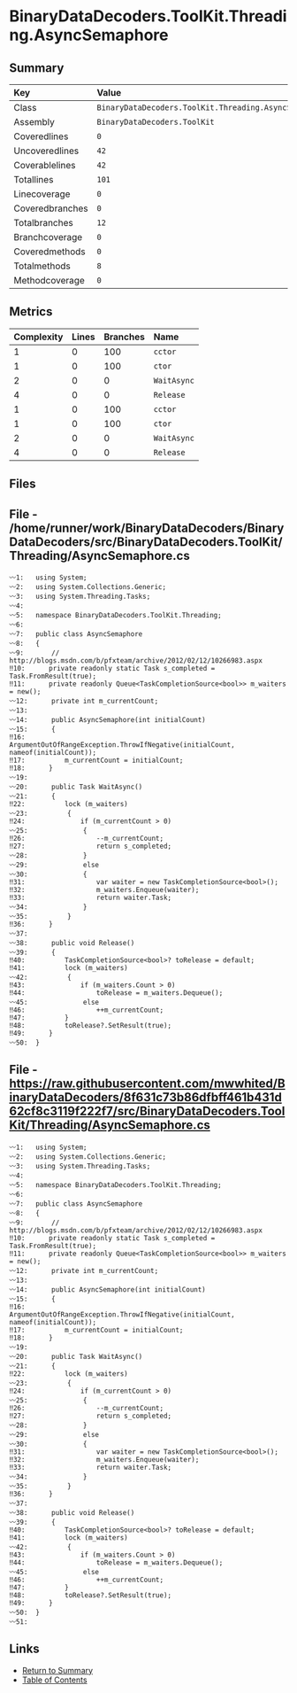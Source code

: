 ﻿# BinaryDataDecoders.ToolKit.Threading.AsyncSemaphore

## Summary

| Key             | Value                                                 |
| :-------------- | :---------------------------------------------------- |
| Class           | `BinaryDataDecoders.ToolKit.Threading.AsyncSemaphore` |
| Assembly        | `BinaryDataDecoders.ToolKit`                          |
| Coveredlines    | `0`                                                   |
| Uncoveredlines  | `42`                                                  |
| Coverablelines  | `42`                                                  |
| Totallines      | `101`                                                 |
| Linecoverage    | `0`                                                   |
| Coveredbranches | `0`                                                   |
| Totalbranches   | `12`                                                  |
| Branchcoverage  | `0`                                                   |
| Coveredmethods  | `0`                                                   |
| Totalmethods    | `8`                                                   |
| Methodcoverage  | `0`                                                   |

## Metrics

| Complexity | Lines | Branches | Name        |
| :--------- | :---- | :------- | :---------- |
| 1          | 0     | 100      | `cctor`     |
| 1          | 0     | 100      | `ctor`      |
| 2          | 0     | 0        | `WaitAsync` |
| 4          | 0     | 0        | `Release`   |
| 1          | 0     | 100      | `cctor`     |
| 1          | 0     | 100      | `ctor`      |
| 2          | 0     | 0        | `WaitAsync` |
| 4          | 0     | 0        | `Release`   |

## Files

## File - /home/runner/work/BinaryDataDecoders/BinaryDataDecoders/src/BinaryDataDecoders.ToolKit/Threading/AsyncSemaphore.cs

```CSharp
〰1:   using System;
〰2:   using System.Collections.Generic;
〰3:   using System.Threading.Tasks;
〰4:   
〰5:   namespace BinaryDataDecoders.ToolKit.Threading;
〰6:   
〰7:   public class AsyncSemaphore
〰8:   {
〰9:       // http://blogs.msdn.com/b/pfxteam/archive/2012/02/12/10266983.aspx
‼10:      private readonly static Task s_completed = Task.FromResult(true);
‼11:      private readonly Queue<TaskCompletionSource<bool>> m_waiters = new();
〰12:      private int m_currentCount;
〰13:  
〰14:      public AsyncSemaphore(int initialCount)
〰15:      {
‼16:          ArgumentOutOfRangeException.ThrowIfNegative(initialCount, nameof(initialCount));
‼17:          m_currentCount = initialCount;
‼18:      }
〰19:  
〰20:      public Task WaitAsync()
〰21:      {
‼22:          lock (m_waiters)
〰23:          {
‼24:              if (m_currentCount > 0)
〰25:              {
‼26:                  --m_currentCount;
‼27:                  return s_completed;
〰28:              }
〰29:              else
〰30:              {
‼31:                  var waiter = new TaskCompletionSource<bool>();
‼32:                  m_waiters.Enqueue(waiter);
‼33:                  return waiter.Task;
〰34:              }
〰35:          }
‼36:      }
〰37:  
〰38:      public void Release()
〰39:      {
‼40:          TaskCompletionSource<bool>? toRelease = default;
‼41:          lock (m_waiters)
〰42:          {
‼43:              if (m_waiters.Count > 0)
‼44:                  toRelease = m_waiters.Dequeue();
〰45:              else
‼46:                  ++m_currentCount;
‼47:          }
‼48:          toRelease?.SetResult(true);
‼49:      }
〰50:  }
```

## File - https://raw.githubusercontent.com/mwwhited/BinaryDataDecoders/8f631c73b86dfbff461b431d62cf8c3119f222f7/src/BinaryDataDecoders.ToolKit/Threading/AsyncSemaphore.cs

```CSharp
〰1:   using System;
〰2:   using System.Collections.Generic;
〰3:   using System.Threading.Tasks;
〰4:   
〰5:   namespace BinaryDataDecoders.ToolKit.Threading;
〰6:   
〰7:   public class AsyncSemaphore
〰8:   {
〰9:       // http://blogs.msdn.com/b/pfxteam/archive/2012/02/12/10266983.aspx
‼10:      private readonly static Task s_completed = Task.FromResult(true);
‼11:      private readonly Queue<TaskCompletionSource<bool>> m_waiters = new();
〰12:      private int m_currentCount;
〰13:  
〰14:      public AsyncSemaphore(int initialCount)
〰15:      {
‼16:          ArgumentOutOfRangeException.ThrowIfNegative(initialCount, nameof(initialCount));
‼17:          m_currentCount = initialCount;
‼18:      }
〰19:  
〰20:      public Task WaitAsync()
〰21:      {
‼22:          lock (m_waiters)
〰23:          {
‼24:              if (m_currentCount > 0)
〰25:              {
‼26:                  --m_currentCount;
‼27:                  return s_completed;
〰28:              }
〰29:              else
〰30:              {
‼31:                  var waiter = new TaskCompletionSource<bool>();
‼32:                  m_waiters.Enqueue(waiter);
‼33:                  return waiter.Task;
〰34:              }
〰35:          }
‼36:      }
〰37:  
〰38:      public void Release()
〰39:      {
‼40:          TaskCompletionSource<bool>? toRelease = default;
‼41:          lock (m_waiters)
〰42:          {
‼43:              if (m_waiters.Count > 0)
‼44:                  toRelease = m_waiters.Dequeue();
〰45:              else
‼46:                  ++m_currentCount;
‼47:          }
‼48:          toRelease?.SetResult(true);
‼49:      }
〰50:  }
〰51:  
```

## Links

* [Return to Summary](Summary.md)
* [Table of Contents](../TOC.md)

